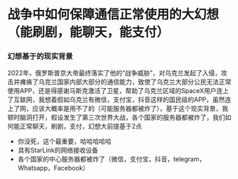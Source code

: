 # 战争中如何保障通信正常使用的大幻想（能刷剧，能聊天，能支付）
### 幻想基于的现实背景
2022年，俄罗斯普京大帝最终落实了他的“战争威胁”，对乌克兰发起了入侵，攻击并瘫痪了乌克兰国家内部大部分的通信能力，致使了乌克兰大部分公民无法正常使用APP，还是得感谢马斯克激活了卫星，帮助了乌克兰区域的SpaceX用户连上了互联网，我想着假如乌克兰有微信，支付宝，抖音这样的国民级的APP，虽然连上了网，应该大概率是用不了的（可能服务器都被炸了），基于这个现实背景，我顿时脑洞打开，假设发生了第三次世界大战，各个国家的服务器都被炸了，我们如何能正常聊天，刷剧，支付，幻想大前提基于2点
- 你没死，这个最重要，哈哈哈哈哈
- 具有StarLink的网络接收设备
- 各个国家的中心服务器都被炸了（微信，支付宝，抖音，telegram，Whatsapp，Facebook）
